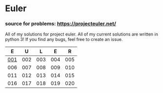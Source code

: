 # Euler
### source for problems: https://projecteuler.net/
All of my solutions for project euler. All of my current solutions are written in python 3! If you find any bugs, feel free to create an issue.

| E | U | L | E | R |
|---|---|---|---|---|
| [001](https://github.com/tthoraldson/euler/blob/master/001.py) | 002 | 003 | 004 | 005 |
| 006 | 007 | 008 | 009 | 010 |
| 011 | 012 | 013 | 014 | 015 |
| 016 | 017 | 018 | 019 | 020 |

